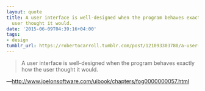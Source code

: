 ```yaml
---
layout: quote
title: A user interface is well-designed when the program behaves exactly how the
  user thought it would.
date: '2015-06-09T04:39:16+04:00'
tags:
- design
tumblr_url: https://robertocarroll.tumblr.com/post/121093303780/a-user-interface-is-well-designed-when-the-program
---
```

<blockquote>A user interface is well-designed when the program behaves exactly how the user thought it would.</blockquote>&#8212;<a href="http://www.joelonsoftware.com/uibook/chapters/fog0000000057.html">http://www.joelonsoftware.com/uibook/chapters/fog0000000057.html</a><br/>
